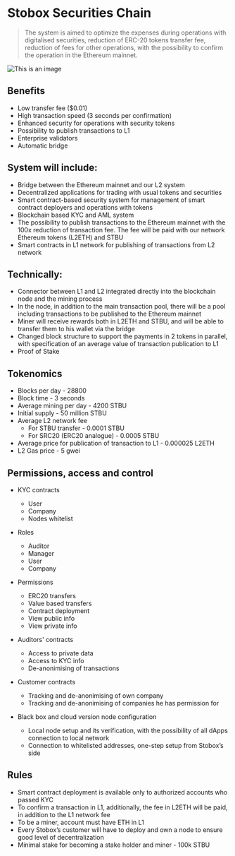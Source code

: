 # Stobox Securities Chain
> The system is aimed to optimize the expenses during operations with digitalised securities, reduction of ERC-20 tokens transfer fee, reduction of fees for other operations, with the possibility to confirm the operation in the Ethereum mainnet.

![This is an image](https://i.ibb.co/jT0ZKYR/4e09a460-9b3e-47b0-a1e3-7a84efac055b.png)
## Benefits

- Low transfer fee ($0.01)
- High transaction speed (3 seconds per confirmation)
- Enhanced security for operations with security tokens
- Possibility to publish transactions to L1
- Enterprise validators
- Automatic bridge

## System will include:

- Bridge between the Ethereum mainnet and our L2 system
- Decentralized applications for trading with usual tokens and securities
- Smart contract-based security system for management of smart contract deployers and operations with tokens
- Blockchain based KYC and AML system
- The possibility to publish transactions to the Ethereum mainnet with the 100x reduction of transaction fee. The fee will be paid with our network Ethereum tokens (L2ETH) and STBU
- Smart contracts in L1 network for publishing of transactions from L2 network

## Technically:

- Connector between L1 and L2 integrated directly into the blockchain node and the mining process
- In the node, in addition to the main transaction pool, there will be a pool including transactions to be published to the Ethereum mainnet
- Miner will receive rewards both in L2ETH and STBU, and will be able to transfer them to his wallet via the bridge
- Changed block structure to support the payments in 2 tokens in parallel, with specification of an average value of transaction publication to L1
- Proof of Stake 

## Tokenomics

- Blocks per day - 28800
- Block time - 3 seconds
- Average mining per day - 4200 STBU
- Initial supply - 50 million STBU
- Average L2 network fee 
  - For STBU transfer - 0.0001 STBU
  - For SRC20 (ERC20 analogue) - 0.0005 STBU
- Average price for publication of transaction to L1 - 0.000025 L2ETH
- L2 Gas price - 5 gwei


## Permissions, access and control

- KYC contracts
  - User
  - Company
  - Nodes whitelist
  
- Roles
  - Auditor
  - Manager
  - User
  - Company

- Permissions
  - ERC20 transfers
  - Value based transfers
  - Contract deployment
  - View public info
  - View private info

- Auditors' contracts
  - Access to private data
  - Access to KYC info
  - De-anonimising of transactions

- Customer contracts
  - Tracking and de-anonimising of own company
  - Tracking and de-anonimising of companies he has permission for

- Black box and cloud version node configuration
  - Local node setup and its verification, with the possibility of all dApps connection to local network
  - Connection to whitelisted addresses, one-step setup from Stobox’s side


## Rules

- Smart contract deployment is available only to authorized accounts who passed KYC
- To confirm a transaction in L1, additionally, the fee in L2ETH will be paid, in addition to the L1 network fee
- To be a miner, account must have ETH in L1
- Every Stobox’s customer will have to deploy and own a node to ensure good level of decentralization
- Minimal stake for becoming a stake holder and miner - 100k STBU



